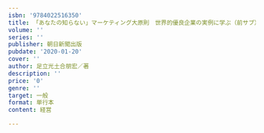 ```yaml
---
isbn: '9784022516350'
title: 「あなたの知らない」マーケティング大原則　世界的優良企業の実例に学ぶ（前サブ）
volume: ''
series: ''
publisher: 朝日新聞出版
pubdate: '2020-01-20'
cover: ''
author: 足立光土合朋宏／著
description: ''
price: '0'
genre: ''
target: 一般
format: 単行本
content: 経営

---
```

